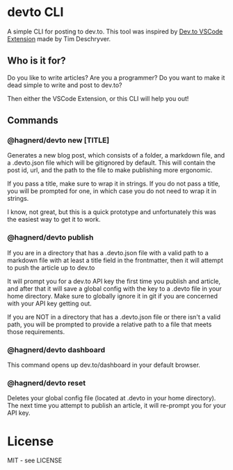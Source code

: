 # devto CLI

A simple CLI for posting to dev.to. This tool was inspired by [Dev.to VSCode Extension](https://github.com/timdeschryver/new-blog-post) made by Tim Deschryver.

## Who is it for?

Do you like to write articles? Are you a programmer? Do you want to make it dead simple to write and post to dev.to?

Then either the VSCode Extension, or this CLI will help you out!

## Commands

### @hagnerd/devto new [TITLE]

Generates a new blog post, which consists of a folder, a markdown file, and a .devto.json file which will be gitignored by default. This will contain the post id, url, and the path to the file to make publishing more ergonomic.

If you pass a title, make sure to wrap it in strings. If you do not pass a title, you will be prompted for one, in which case you do not need to wrap it in strings.

I know, not great, but this is a quick prototype and unfortunately this was the easiest way to get it to work.

### @hagnerd/devto publish

If you are in a directory that has a .devto.json file with a valid path to a markdown file with at least a title field in the frontmatter, then it will attempt to push the article up to dev.to

It will prompt you for a dev.to API key the first time you publish and article, and after that it will save a global config with the key to a .devto file in your home directory. Make sure to globally ignore it in git if you are concerned with your API key getting out.

If you are NOT in a directory that has a .devto.json file or there isn't a valid path, you will be prompted to provide a relative path to a file that meets those requirements.

### @hagnerd/devto dashboard

This command opens up dev.to/dashboard in your default browser.

### @hagnerd/devto reset

Deletes your global config file (located at .devto in your home directory). The next time you attempt to publish an article, it will re-prompt you for your API key.

# License

MIT - see LICENSE
